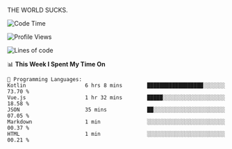 THE WORLD SUCKS.

<!--START_SECTION:waka-->
![Code Time](http://img.shields.io/badge/Code%20Time-404%20hrs%2027%20mins-blue)

![Profile Views](http://img.shields.io/badge/Profile%20Views-0-blue)

![Lines of code](https://img.shields.io/badge/From%20Hello%20World%20I%27ve%20Written-1.9%20million%20lines%20of%20code-blue)

📊 **This Week I Spent My Time On** 

```text
💬 Programming Languages: 
Kotlin                   6 hrs 8 mins        ██████████████████░░░░░░░   73.70 % 
Vue.js                   1 hr 32 mins        █████░░░░░░░░░░░░░░░░░░░░   18.58 % 
JSON                     35 mins             ██░░░░░░░░░░░░░░░░░░░░░░░   07.05 % 
Markdown                 1 min               ░░░░░░░░░░░░░░░░░░░░░░░░░   00.37 % 
HTML                     1 min               ░░░░░░░░░░░░░░░░░░░░░░░░░   00.21 % 
```


<!--END_SECTION:waka-->
